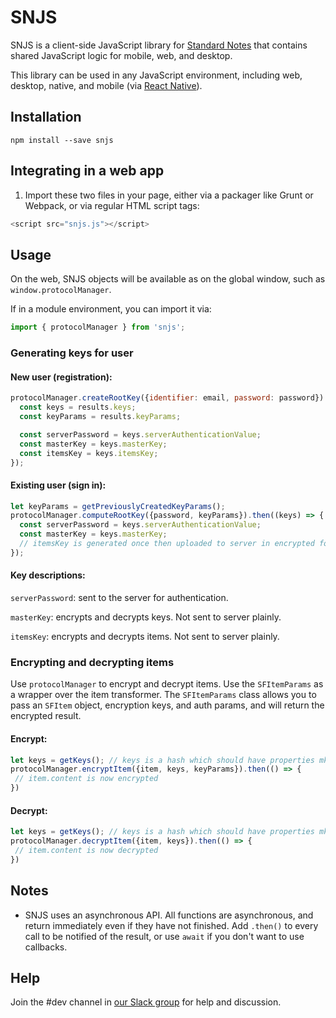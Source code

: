 # SNJS

SNJS is a client-side JavaScript library for [Standard Notes](https://standardnotes.org) that contains shared JavaScript logic for mobile, web, and desktop.

This library can be used in any JavaScript environment, including web, desktop, native, and mobile (via [React Native](https://github.com/standardnotes/mobile/blob/master/src/lib/snjs.js)).

## Installation

`npm install --save snjs`

## Integrating in a web app

1. Import these two files in your page, either via a packager like Grunt or Webpack, or via regular HTML script tags:

```javascript
<script src="snjs.js"></script>
```

## Usage

On the web, SNJS objects will be available as on the global window, such as `window.protocolManager`.

If in a module environment, you can import it via:

```javascript
import { protocolManager } from 'snjs';
```

### Generating keys for user

#### New user (registration):

```javascript
protocolManager.createRootKey({identifier: email, password: password}).then((results) => {
  const keys = results.keys;
  const keyParams = results.keyParams;

  const serverPassword = keys.serverAuthenticationValue;
  const masterKey = keys.masterKey;
  const itemsKey = keys.itemsKey;
});
```

#### Existing user (sign in):

```javascript
let keyParams = getPreviouslyCreatedKeyParams();
protocolManager.computeRootKey({password, keyParams}).then((keys) => {
  const serverPassword = keys.serverAuthenticationValue;
  const masterKey = keys.masterKey;
  // itemsKey is generated once then uploaded to server in encrypted form.
});
```

#### Key descriptions:
`serverPassword`: sent to the server for authentication.

`masterKey`: encrypts and decrypts keys. Not sent to server plainly.

`itemsKey`: encrypts and decrypts items. Not sent to server plainly.

### Encrypting and decrypting items

Use `protocolManager` to encrypt and decrypt items. Use the `SFItemParams` as a wrapper over the item transformer. The `SFItemParams` class allows you to pass an `SFItem` object, encryption keys, and auth params, and will return the encrypted result.

#### Encrypt:

```javascript
let keys = getKeys(); // keys is a hash which should have properties mk and ak.
protocolManager.encryptItem({item, keys, keyParams}).then(() => {
 // item.content is now encrypted
})
```

#### Decrypt:

```javascript
let keys = getKeys(); // keys is a hash which should have properties mk and ak.
protocolManager.decryptItem({item, keys}).then(() => {
 // item.content is now decrypted
})
```

## Notes
- SNJS uses an asynchronous API. All functions are asynchronous, and return immediately even if they have not finished. Add `.then()` to every call to be notified of the result, or use `await` if you don't want to use callbacks.
## Help
Join the #dev channel in [our Slack group](https://standardnotes.org/slack) for help and discussion.
